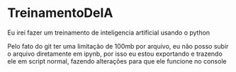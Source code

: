 # TreinamentoDeIA
Eu irei fazer um treinamento de inteligencia artificial usando o python

Pelo fato do git ter uma limitação de 100mb por arquivo, eu não posso subir o arquivo diretamente em ipynb, por isso eu estou exportando e trazendo ele em script normal, fazendo alterações para que ele funcione no console
